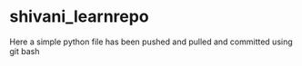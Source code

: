 # shivani_learnrepo
Here a simple python file has been pushed and pulled and committed using git bash
